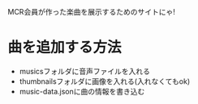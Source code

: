 MCR会員が作った楽曲を展示するためのサイトにゃ!

# 曲を追加する方法
- musicsフォルダに音声ファイルを入れる
- thumbnailsフォルダに画像を入れる(入れなくてもok)
- music-data.jsonに曲の情報を書き込む
